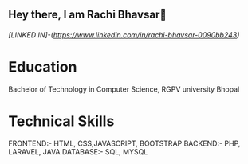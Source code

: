 ## Hey there, I am Rachi Bhavsar👋


###### [LINKED IN]-(https://www.linkedin.com/in/rachi-bhavsar-0090bb243)

# Education

Bachelor of Technology in Computer Science, RGPV university Bhopal 



# Technical Skills 

FRONTEND:- HTML, CSS,JAVASCRIPT, BOOTSTRAP
BACKEND:- PHP, LARAVEL, JAVA
DATABASE:- SQL, MYSQL


<!--
**RachiBhavsar/RachiBhavsar** is a ✨ _special_ ✨ repository because its `README.md` (this file) appears on your GitHub profile.

Here are some ideas to get you started:

- 🔭 I’m currently working on ...
- 🌱 I’m currently learning ...
- 👯 I’m looking to collaborate on ...
- 🤔 I’m looking for help with ...
- 💬 Ask me about ...
- 📫 How to reach me: ...
- 😄 Pronouns: ...
- ⚡ Fun fact: ...
-->
